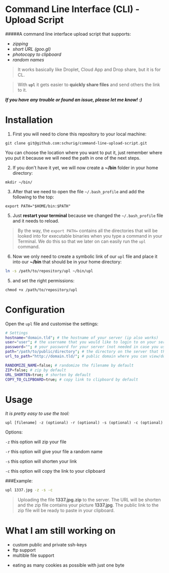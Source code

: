 # Command Line Interface (CLI) - Upload Script

#####A command line interface upload script that supports:
- *zipping*
- *short URL (goo.gl)*
- *photocopy to clipboard*
- *random names*

>It works basically like Droplet, Cloud App and Drop share, but it is for CL.

>With **`upl`** it gets easier to **quickly share files** and send others the link to it.


***If you have any trouble or found an issue, please let me know! :)***

# Installation

1) First you will need to clone this repository to your local machine:


`git clone git@github.com:schurig/command-line-upload-script.git`

You can choose the location where you want to put it, just remember where you put it because we will need the path in one of the next steps.



2) If you don't have it yet, we will now create a **~/bin** folder in your home directory:

`mkdir ~/bin/`



3) After that we need to open the file `~/.bash_profile` and add the following to the top:

`export PATH="$HOME/bin:$PATH"`



5) Just **restart your terminal** because we changed the `~/.bash_profile` file and it needs to reload.


>By the way, the `export PATH=` contains all the directories that will be looked into for executable binaries when you type a command in your Terminal. We do this so that we later on can easily run the `upl` command.




6) Now we only need to create a symbolic link of our `upl` file and place it into our **~/bin** that should be in your home directory:

```sh
ln -s /path/to/repository/upl ~/bin/upl
```



5) and set the right permissions:

`chmod +x /path/to/repository/upl`


# Configuration

Open the  `upl` file and customise the settings:

```sh
# Settings
hostname="domain.tld"; # the hostname of your server (ip also works)
user="user"; # the username that you would like to login to on your server
password=""; # your password for your server (not needed in case you use ssh-keys)
path="/path/to/public/directory"; # the directory on the server that the files get uploaded to
url_to_path="http://domain.tld/"; # public domain where you can view/download the files

RANDOMIZE_NAME=false; # randomize the filename by default
ZIP=false; # zip by default
URL_SHORTEN=true; # shorten by default
COPY_TO_CLIPBOARD=true; # copy link to clipboard by default
```


# Usage

_It is pretty easy to use the tool:_


`upl [filename] -z (optional) -r (optional) -s (optional) -c (optional)`



Options:

`-z` this option will zip your file

`-r` this option will give your file a random name

`-s` this option will shorten your link

`-c` this option will copy the link to your clipboard



###Example:

```sh
upl 1337.jpg -z -s -c
```

>Uploading the file **1337.jpg.zip** to the server. The URL will be shorten and the zip file contains your picture **1337.jpg**. The public link to the zip file will be ready to paste in your clipboard.



# What I am still working on

- custom public and private ssh-keys
- ftp support
- multible file support

* eating as many cookies as possible with just one byte
